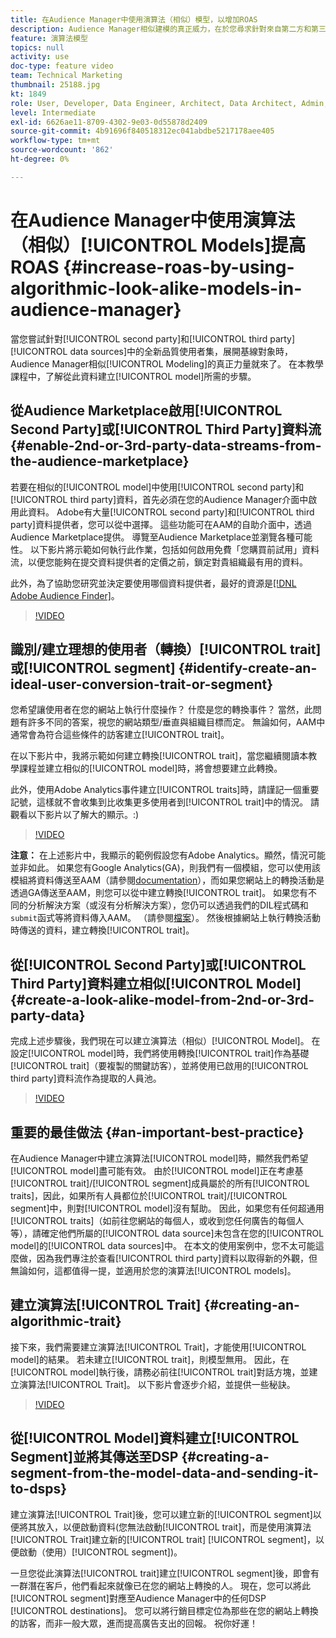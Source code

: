 ```yaml
---
title: 在Audience Manager中使用演算法（相似）模型，以增加ROAS
description: Audience Manager相似建模的真正威力，在於您尋求針對來自第二方和第三方資料來源的全新優質使用者集，擴展基準受眾。 在本教學課程中，了解從此資料建立模型的步驟。
feature: 演算法模型
topics: null
activity: use
doc-type: feature video
team: Technical Marketing
thumbnail: 25188.jpg
kt: 1849
role: User, Developer, Data Engineer, Architect, Data Architect, Admin, Leader
level: Intermediate
exl-id: 6626ae11-8709-4302-9e03-0d55878d2409
source-git-commit: 4b91696f840518312ec041abdbe5217178aee405
workflow-type: tm+mt
source-wordcount: '862'
ht-degree: 0%

---
```


# 在Audience Manager中使用演算法（相似）[!UICONTROL Models]提高ROAS {#increase-roas-by-using-algorithmic-look-alike-models-in-audience-manager}

當您嘗試針對[!UICONTROL second party]和[!UICONTROL third party] [!UICONTROL data sources]中的全新品質使用者集，展開基線對象時，Audience Manager相似[!UICONTROL Modeling]的真正力量就來了。 在本教學課程中，了解從此資料建立[!UICONTROL model]所需的步驟。

## 從Audience Marketplace啟用[!UICONTROL Second Party]或[!UICONTROL Third Party]資料流 {#enable-2nd-or-3rd-party-data-streams-from-the-audience-marketplace}

若要在相似的[!UICONTROL model]中使用[!UICONTROL second party]和[!UICONTROL third party]資料，首先必須在您的Audience Manager介面中啟用此資料。 Adobe有大量[!UICONTROL second party]和[!UICONTROL third party]資料提供者，您可以從中選擇。 這些功能可在AAM的自助介面中，透過Audience Marketplace提供。 導覽至Audience Marketplace並瀏覽各種可能性。 以下影片將示範如何執行此作業，包括如何啟用免費「您購買前試用」資料流，以便您能夠在提交資料提供者的定價之前，鎖定對貴組織最有用的資料。

此外，為了協助您研究並決定要使用哪個資料提供者，最好的資源是[[!DNL Adobe Audience Finder]](https://www.adobe-audience-finder.com/)。

>[!VIDEO](https://video.tv.adobe.com/v/25188/?quality=12)

## 識別/建立理想的使用者（轉換）[!UICONTROL trait]或[!UICONTROL segment] {#identify-create-an-ideal-user-conversion-trait-or-segment}

您希望讓使用者在您的網站上執行什麼操作？ 什麼是您的轉換事件？ 當然，此問題有許多不同的答案，視您的網站類型/垂直與組織目標而定。 無論如何，AAM中通常會為符合這些條件的訪客建立[!UICONTROL trait]。

在以下影片中，我將示範如何建立轉換[!UICONTROL trait]，當您繼續閱讀本教學課程並建立相似的[!UICONTROL model]時，將會想要建立此轉換。

此外，使用Adobe Analytics事件建立[!UICONTROL traits]時，請謹記一個重要記號，這樣就不會收集到比收集更多使用者到[!UICONTROL trait]中的情況。 請觀看以下影片以了解大的顯示。:)

>[!VIDEO](https://video.tv.adobe.com/v/23431/?quality=12)

**注意：** 在上述影片中，我顯示的範例假設您有Adobe Analytics。顯然，情況可能並非如此。 如果您有Google Analytics(GA)，則我們有一個模組，您可以使用該模組將資料傳送至AAM（請參閱[documentation](https://marketing.adobe.com/resources/help/en_US/aam/dil-google-universal-analytics.html)），而如果您網站上的轉換活動是透過GA傳送至AAM，則您可以從中建立轉換[!UICONTROL trait]。 如果您有不同的分析解決方案（或沒有分析解決方案），您仍可以透過我們的DIL程式碼和`submit`函式等將資料傳入AAM。 （請參閱[檔案](https://marketing.adobe.com/resources/help/en_US/aam/c_dil.html)）。 然後根據網站上執行轉換活動時傳送的資料，建立轉換[!UICONTROL trait]。

## 從[!UICONTROL Second Party]或[!UICONTROL Third Party]資料建立相似[!UICONTROL Model] {#create-a-look-alike-model-from-2nd-or-3rd-party-data}

完成上述步驟後，我們現在可以建立演算法（相似）[!UICONTROL Model]。 在設定[!UICONTROL model]時，我們將使用轉換[!UICONTROL trait]作為基礎[!UICONTROL trait]（要複製的關鍵訪客），並將使用已啟用的[!UICONTROL third party]資料流作為提取的人員池。

>[!VIDEO](https://video.tv.adobe.com/v/25190/?quality-12)

## 重要的最佳做法 {#an-important-best-practice}

在Audience Manager中建立演算法[!UICONTROL model]時，顯然我們希望[!UICONTROL model]盡可能有效。 由於[!UICONTROL model]正在考慮基[!UICONTROL trait]/[!UICONTROL segment]成員屬於的所有[!UICONTROL traits]，因此，如果所有人員都位於[!UICONTROL trait]/[!UICONTROL segment]中，則對[!UICONTROL model]沒有幫助。 因此，如果您有任何超通用[!UICONTROL traits]（如前往您網站的每個人，或收到您任何廣告的每個人等），請確定他們所屬的[!UICONTROL data source]未包含在您的[!UICONTROL model]的[!UICONTROL data sources]中。 在本文的使用案例中，您不太可能這麼做，因為我們專注於查看[!UICONTROL third party]資料以取得新的外觀，但無論如何，這都值得一提，並適用於您的演算法[!UICONTROL models]。

## 建立演算法[!UICONTROL Trait] {#creating-an-algorithmic-trait}

接下來，我們需要建立演算法[!UICONTROL Trait]，才能使用[!UICONTROL model]的結果。 若未建立[!UICONTROL trait]，則模型無用。 因此，在[!UICONTROL model]執行後，請務必前往[!UICONTROL trait]對話方塊，並建立演算法[!UICONTROL Trait]。 以下影片會逐步介紹，並提供一些秘訣。

>[!VIDEO](https://video.tv.adobe.com/v/25191/?quality=12)

## 從[!UICONTROL Model]資料建立[!UICONTROL Segment]並將其傳送至DSP {#creating-a-segment-from-the-model-data-and-sending-it-to-dsps}

建立演算法[!UICONTROL Trait]後，您可以建立新的[!UICONTROL segment]以便將其放入，以便啟動資料(您無法啟動[!UICONTROL trait]，而是使用演算法[!UICONTROL Trait]建立新的[!UICONTROL trait] [!UICONTROL segment]，以便啟動（使用）[!UICONTROL segment])。

一旦您從此演算法[!UICONTROL trait]建立[!UICONTROL segment]後，即會有一群潛在客戶，他們看起來就像已在您的網站上轉換的人。 現在，您可以將此[!UICONTROL segment]對應至Audience Manager中的任何DSP [!UICONTROL destinations]。 您可以將行銷目標定位為那些在您的網站上轉換的訪客，而非一般大眾，進而提高廣告支出的回報。 祝你好運！
